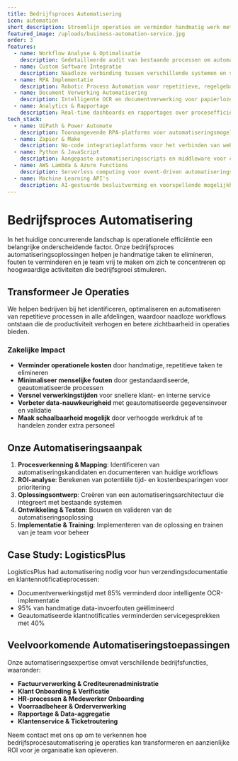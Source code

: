 ```yaml
---
title: Bedrijfsproces Automatisering
icon: automation
short_description: Stroomlijn operaties en verminder handmatig werk met op maat gemaakte workflow automatiseringsoplossingen die integreren met uw bestaande systemen.
featured_image: /uploads/business-automation-service.jpg
order: 3
features:
  - name: Workflow Analyse & Optimalisatie
    description: Gedetailleerde audit van bestaande processen om automatiseringskansen en knelpunten te identificeren.
  - name: Custom Software Integratie
    description: Naadloze verbinding tussen verschillende systemen en software om geünificeerde workflows te creëren.
  - name: RPA Implementatie
    description: Robotic Process Automation voor repetitieve, regelgebaseerde taken in meerdere applicaties.
  - name: Document Verwerking Automatisering
    description: Intelligente OCR en documentverwerking voor papierloze digitale transformatie.
  - name: Analytics & Rapportage
    description: Real-time dashboards en rapportages over procesefficiëntie en bedrijfsmetrieken.
tech_stack:
  - name: UiPath & Power Automate
    description: Toonaangevende RPA-platforms voor automatiseringsmogelijkheden op enterprise-niveau.
  - name: Zapier & Make
    description: No-code integratieplatforms voor het verbinden van webapplicaties.
  - name: Python & JavaScript
    description: Aangepaste automatiseringsscripts en middleware voor complexe logicavereisten.
  - name: AWS Lambda & Azure Functions
    description: Serverless computing voor event-driven automatiseringsworkflows.
  - name: Machine Learning API's
    description: AI-gestuurde besluitvorming en voorspellende mogelijkheden.
---
```


# Bedrijfsproces Automatisering

In het huidige concurrerende landschap is operationele efficiëntie een belangrijke onderscheidende factor. Onze bedrijfsproces automatiseringsoplossingen helpen je handmatige taken te elimineren, fouten te verminderen en je team vrij te maken om zich te concentreren op hoogwaardige activiteiten die bedrijfsgroei stimuleren.

## Transformeer Je Operaties

We helpen bedrijven bij het identificeren, optimaliseren en automatiseren van repetitieve processen in alle afdelingen, waardoor naadloze workflows ontstaan die de productiviteit verhogen en betere zichtbaarheid in operaties bieden.

### Zakelijke Impact

- **Verminder operationele kosten** door handmatige, repetitieve taken te elimineren
- **Minimaliseer menselijke fouten** door gestandaardiseerde, geautomatiseerde processen
- **Versnel verwerkingstijden** voor snellere klant- en interne service
- **Verbeter data-nauwkeurigheid** met geautomatiseerde gegevensinvoer en validatie
- **Maak schaalbaarheid mogelijk** door verhoogde werkdruk af te handelen zonder extra personeel

## Onze Automatiseringsaanpak

1. **Procesverkenning & Mapping**: Identificeren van automatiseringskandidaten en documenteren van huidige workflows
2. **ROI-analyse**: Berekenen van potentiële tijd- en kostenbesparingen voor prioritering
3. **Oplossingsontwerp**: Creëren van een automatiseringsarchitectuur die integreert met bestaande systemen
4. **Ontwikkeling & Testen**: Bouwen en valideren van de automatiseringsoplossing
5. **Implementatie & Training**: Implementeren van de oplossing en trainen van je team voor beheer

## Case Study: LogisticsPlus

LogisticsPlus had automatisering nodig voor hun verzendingsdocumentatie en klantennotificatieprocessen:
- Documentverwerkingstijd met 85% verminderd door intelligente OCR-implementatie
- 95% van handmatige data-invoerfouten geëlimineerd
- Geautomatiseerde klantnotificaties verminderden servicegesprekken met 40%

## Veelvoorkomende Automatiseringstoepassingen

Onze automatiseringsexpertise omvat verschillende bedrijfsfuncties, waaronder:
- **Factuurverwerking & Crediteurenadministratie**
- **Klant Onboarding & Verificatie**
- **HR-processen & Medewerker Onboarding**
- **Voorraadbeheer & Orderverwerking**
- **Rapportage & Data-aggregatie**
- **Klantenservice & Ticketroutering**

Neem contact met ons op om te verkennen hoe bedrijfsprocesautomatisering je operaties kan transformeren en aanzienlijke ROI voor je organisatie kan opleveren.